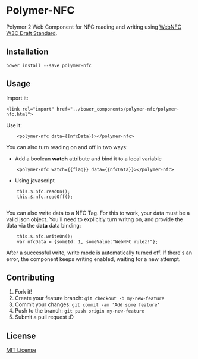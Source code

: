 # Polymer-NFC

<!-- [![Published on webcomponents.org](https://img.shields.io/badge/webcomponents.org-published-blue.svg)](https://www.webcomponents.org/element/freudFlintstone/polymer-nfc) -->

Polymer 2 Web Component for NFC reading and writing using [WebNFC W3C Draft Standard](https://w3c.github.io/web-nfc/).
## Installation

```
bower install --save polymer-nfc
```
## Usage

Import it: 
```
<link rel="import" href="../bower_components/polymer-nfc/polymer-nfc.html">
``` 

Use it:
```
    <polymer-nfc data={{nfcData}}></polymer-nfc>
```

You can also turn reading on and off in two ways:

 - Add a boolean __watch__ attribute and bind it to a local variable
```
    <polymer-nfc watch={{flag}} data={{nfcData}}></polymer-nfc>
```
 
 - Using javascript

```
    this.$.nfc.readOn();
    this.$.nfc.readOff();
    
``` 

You can also write data to a NFC Tag. For this to work, your data must be a valid json object. 
You'll need to explicitly turn writng on, and provide the data via the __data__ data binding:

```
    this.$.nfc.writeOn();
    var nfcData = {someId: 1, someValue:"WebNFC rulez!"};

``` 

After a successful write, write mode is automatically turned off. If there's an error, the component keeps writing enabled, 
waiting for a new attempt.
## Contributing

1. Fork it!
2. Create your feature branch: `git checkout -b my-new-feature`
3. Commit your changes: `git commit -am 'Add some feature'`
4. Push to the branch: `git push origin my-new-feature`
5. Submit a pull request :D

## License

[MIT License](https://github.com/freudFlintstone/polymer-nfc/blob/master/LICENSE)